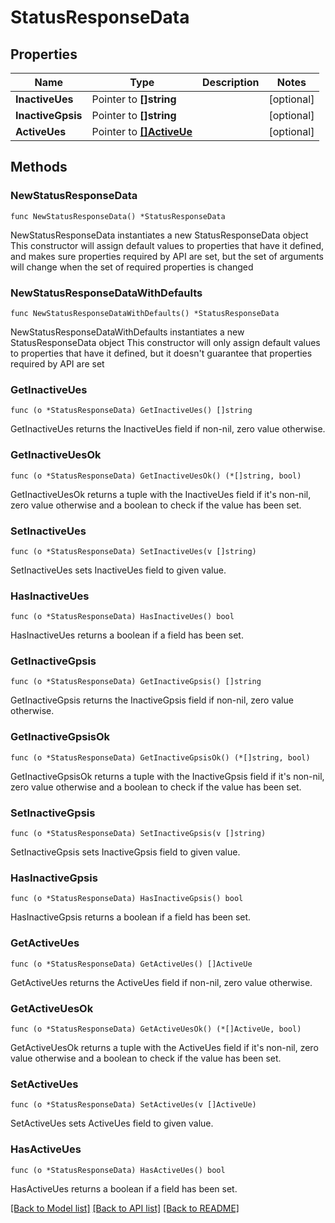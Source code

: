 # StatusResponseData

## Properties

Name | Type | Description | Notes
------------ | ------------- | ------------- | -------------
**InactiveUes** | Pointer to **[]string** |  | [optional] 
**InactiveGpsis** | Pointer to **[]string** |  | [optional] 
**ActiveUes** | Pointer to [**[]ActiveUe**](ActiveUe.md) |  | [optional] 

## Methods

### NewStatusResponseData

`func NewStatusResponseData() *StatusResponseData`

NewStatusResponseData instantiates a new StatusResponseData object
This constructor will assign default values to properties that have it defined,
and makes sure properties required by API are set, but the set of arguments
will change when the set of required properties is changed

### NewStatusResponseDataWithDefaults

`func NewStatusResponseDataWithDefaults() *StatusResponseData`

NewStatusResponseDataWithDefaults instantiates a new StatusResponseData object
This constructor will only assign default values to properties that have it defined,
but it doesn't guarantee that properties required by API are set

### GetInactiveUes

`func (o *StatusResponseData) GetInactiveUes() []string`

GetInactiveUes returns the InactiveUes field if non-nil, zero value otherwise.

### GetInactiveUesOk

`func (o *StatusResponseData) GetInactiveUesOk() (*[]string, bool)`

GetInactiveUesOk returns a tuple with the InactiveUes field if it's non-nil, zero value otherwise
and a boolean to check if the value has been set.

### SetInactiveUes

`func (o *StatusResponseData) SetInactiveUes(v []string)`

SetInactiveUes sets InactiveUes field to given value.

### HasInactiveUes

`func (o *StatusResponseData) HasInactiveUes() bool`

HasInactiveUes returns a boolean if a field has been set.

### GetInactiveGpsis

`func (o *StatusResponseData) GetInactiveGpsis() []string`

GetInactiveGpsis returns the InactiveGpsis field if non-nil, zero value otherwise.

### GetInactiveGpsisOk

`func (o *StatusResponseData) GetInactiveGpsisOk() (*[]string, bool)`

GetInactiveGpsisOk returns a tuple with the InactiveGpsis field if it's non-nil, zero value otherwise
and a boolean to check if the value has been set.

### SetInactiveGpsis

`func (o *StatusResponseData) SetInactiveGpsis(v []string)`

SetInactiveGpsis sets InactiveGpsis field to given value.

### HasInactiveGpsis

`func (o *StatusResponseData) HasInactiveGpsis() bool`

HasInactiveGpsis returns a boolean if a field has been set.

### GetActiveUes

`func (o *StatusResponseData) GetActiveUes() []ActiveUe`

GetActiveUes returns the ActiveUes field if non-nil, zero value otherwise.

### GetActiveUesOk

`func (o *StatusResponseData) GetActiveUesOk() (*[]ActiveUe, bool)`

GetActiveUesOk returns a tuple with the ActiveUes field if it's non-nil, zero value otherwise
and a boolean to check if the value has been set.

### SetActiveUes

`func (o *StatusResponseData) SetActiveUes(v []ActiveUe)`

SetActiveUes sets ActiveUes field to given value.

### HasActiveUes

`func (o *StatusResponseData) HasActiveUes() bool`

HasActiveUes returns a boolean if a field has been set.


[[Back to Model list]](../README.md#documentation-for-models) [[Back to API list]](../README.md#documentation-for-api-endpoints) [[Back to README]](../README.md)


